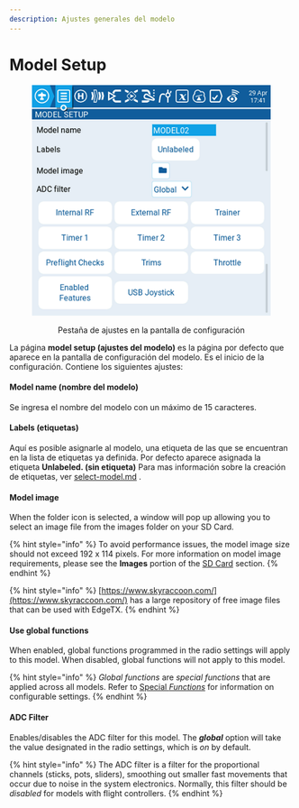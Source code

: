 ```yaml
---
description: Ajustes generales del modelo
---
```


# Model Setup

<div align="center">

<figure><img src="../../../../.gitbook/assets/modelsetup.png" alt=""><figcaption><p>Pestaña de ajustes en la pantalla de configuración</p></figcaption></figure>

</div>

La página **model setup (ajustes del modelo)** es la página por defecto que aparece en la pantalla de configuración del modelo. Es el inicio de la configuración. Contiene los siguientes ajustes:

#### Model name (nombre del modelo)

Se ingresa el nombre del modelo con un máximo de 15 caracteres.

#### Labels (etiquetas)

Aquí es posible asignarle al modelo, una etiqueta de las que se encuentran en la lista de etiquetas ya definida. Por defecto aparece asignada la etiqueta **Unlabeled. (sin etiqueta)** Para mas información sobre la creación de etiquetas, ver [select-model.md](../../select-model.md "mention") .

#### Model image

When the folder icon is selected, a window will pop up allowing you to select an image file from the images folder on your SD Card.

{% hint style="info" %}
To avoid performance issues, the model image size should not exceed 192 x 114 pixels. For more information on model image requirements, please see the **Images** portion of the [SD Card](../../radio-settings/sd-card.md) section.
{% endhint %}

{% hint style="info" %}
[https://www.skyraccoon.com/](https://www.skyraccoon.com/) has a large repository of free image files that can be used with EdgeTX.
{% endhint %}

#### Use global functions

When enabled, global functions programmed in the radio settings will apply to this model. When disabled, global functions will not apply to this model.

{% hint style="info" %}
_Global functions_ are _special functions_ that are applied across all models. Refer to [Special _Functions_](../special-functions.md) for information on configurable settings.
{% endhint %}

#### ADC Filter

Enables/disables the ADC filter for this model. The _**global**_ option will take the value designated in the radio settings, which is _on_ by default.

{% hint style="info" %}
The ADC filter is a filter for the proportional channels (sticks, pots, sliders), smoothing out smaller fast movements that occur due to noise in the system electronics. Normally, this filter should be _disabled_ for models with flight controllers.
{% endhint %}




